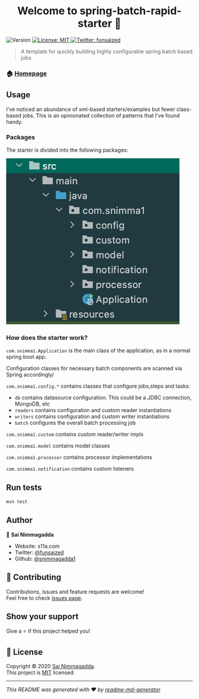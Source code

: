 <h1 align="center">Welcome to spring-batch-rapid-starter 👋</h1>
<p>
  <img alt="Version" src="https://img.shields.io/badge/version-1.0.0-blue.svg?cacheSeconds=2592000" />
  <a href="LICENSE.md" target="_blank">
    <img alt="License: MIT" src="https://img.shields.io/badge/License-MIT-yellow.svg" />
  </a>
  <a href="https://twitter.com/funsaized" target="_blank">
    <img alt="Twitter: funsaized" src="https://img.shields.io/twitter/follow/funsaized.svg?style=social" />
  </a>
</p>

> A template for quickly building highly configurable spring batch based jobs

### 🏠 [Homepage](s11a.com)

## Usage

I've noticed an abundance of xml-based starters/examples but fewer class-based jobs. 
This is an opinionated collection of patterns that I've found handy.


### Packages

The starter is divided into the following packages:


![packages](./packages.png)


### How does the starter work?

`com.snimma1.Application` is the main class of the application, as in a normal spring boot app.

Configuration classes for necessary batch components are scanned via Spring accordingly/

`com.snimma1.config.*` contains classes that configure jobs,steps and tasks:

* `db` contains datasource configuration. This could be a JDBC connection, MongoDB, etc
* `readers` contains configuration and custom reader instantiations 
* `writers` contains configuration and custom writer instantiations
* `batch` configures the overall batch processing job

`com.snimma1.custom` contains custom reader/writer impls

`com.snimma1.model` contains model classes

`com.snimma1.processor` contains processor implementations

`com.snimma1.notification` contains custom listeners


## Run tests

```sh
mvn test
```

## Author

👤 **Sai Nimmagadda**

* Website: s11a.com
* Twitter: [@funsaized](https://twitter.com/funsaized)
* Github: [@snimmagadda1](https://github.com/snimmagadda1)

## 🤝 Contributing

Contributions, issues and feature requests are welcome!<br />Feel free to check [issues page](https://github.com/snimmagadda1/spring-batch-rapid-starter/issues). 

## Show your support

Give a ⭐️ if this project helped you!

## 📝 License

Copyright © 2020 [Sai Nimmagadda](https://github.com/snimmagadda1).<br />
This project is [MIT](LICENSE.md) licensed.

***
_This README was generated with ❤️ by [readme-md-generator](https://github.com/kefranabg/readme-md-generator)_
